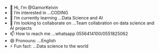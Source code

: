 - 👋 Hi, I’m @GamorKelvin
- 👀 I’m interested in ...CODING
- 🌱 I’m currently learning ...Data Science and AI
- 💞️ I’m looking to collaborate on ...Team collabration on data science and AI projects
- 📫 How to reach me ...whatsapp 0556414100/0551825062 
- 😄 Pronouns: ...English
- ⚡ Fun fact: ...Data science to the world

<!---
GamorKelvin/GamorKelvin is a ✨ special ✨ repository because its `README.md` (this file) appears on your GitHub profile.
You can click the Preview link to take a look at your changes.
--->
